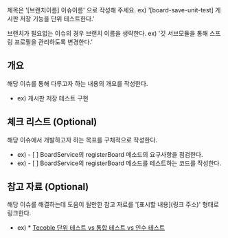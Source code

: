 제목은 '[브랜치이름] 이슈이름' 으로 작성해 주세요. ex) '[board-save-unit-test] 게시판 저장 기능을 단위 테스트한다.'

브랜치가 필요없는 이슈의 경우 브랜치 이름을 생략한다. ex) '깃 서브모듈을 통해 스프링 프로필을 관리하도록 변경한다.'

## 개요
해당 이슈를 통해 다루고자 하는 내용의 개요를 작성한다.
 - ex) 게시판 저장 테스트 구현

## 체크 리스트 (Optional)
해당 이슈에서 개발하고자 하는 목표를 구체적으로 작성한다.
 - ex) - [ ] BoardService의 registerBoard 메소드의 요구사항을 점검한다.
 - ex) - [ ] BoardService의 registerBoard 메소드를 테스트하는 코드를 작성한다.

## 참고 자료 (Optional)
해당 이슈를 해결하는데 도움이 될만한 참고 자료를 '[표시할 내용](링크 주소)' 형태로 링크한다.
 - ex) * [Tecoble 단위 테스트 vs 통합 테스트 vs 인수 테스트 ](https://tecoble.techcourse.co.kr/post/2021-05-25-unit-test-vs-integration-test-vs-acceptance-test/)